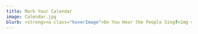 ```yaml
---
title: Mark Your Calendar
image: Calendar.jpg
blurb: <strong><a class="hoverImage">Do You Hear the People Sing?<img src="assets/Broadway2024.jpg"/></a></strong> (Broadway Classics)<br/>&nbsp;&nbsp;3pm April 28, 2024 @ Knox-Met<br/><strong>Baroque:</strong> Selections from Bach and Handel<br/>&nbsp;&nbsp;7:30pm May 22, 2024 @ Knox-Met<br/>
---
```

